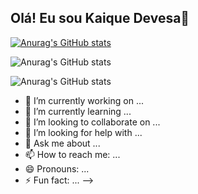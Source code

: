 ## Olá! Eu sou Kaique Devesa👋
[![Anurag's GitHub stats](https://github-readme-stats.vercel.app/api?username=kaiquedevesa1)](https://github.com/kaiquedevesa1/github-readme-stats)

![Anurag's GitHub stats](https://github-readme-stats.vercel.app/api?username=kaiquedevesa1&hide=contribs,prs)

![Anurag's GitHub stats](https://github-readme-stats.vercel.app/api?username=kaiquedevesa1&show=reviews,discussions_started,discussions_answered,prs_merged,prs_merged_percentage)
- 🔭 I’m currently working on ...
- 🌱 I’m currently learning ...
- 👯 I’m looking to collaborate on ...
- 🤔 I’m looking for help with ...
- 💬 Ask me about ...
- 📫 How to reach me: ...
- 😄 Pronouns: ...
- ⚡ Fun fact: ...
-->
